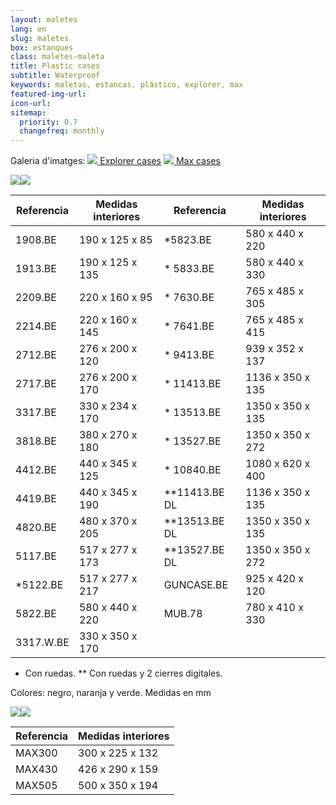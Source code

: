 ```yaml
---
layout: maletes
lang: en
slug: maletes
box: estanques
class: maletes-maleta
title: Plastic cases
subtitle: Waterproof
keywords: maletas, estancas, plástico, explorer, max
featured-img-url:
icon-url: 
sitemap:
  priority: 0.7
  changefreq: monthly
--- 
```


<p> Galeria d'imatges: 
  <a href="#estanques-explorer" class="btn btn-primary"><img src="{{ site.base_url }}/assets/img/01-thumbnail-box-fort-maletes-plastic-estanques-icon-explorer-cases.jpg"> Explorer cases</a>
  <a href="#estanques-max" class="btn btn-primary"><img src="{{ site.base_url }}/assets/img/01-thumbnail-box-fort-maletes-plastic-estanques-icon-max-cases.jpg"> Max cases</a>
</p>

<p class="text-center"><img src="{{ site.base_url }}/assets/img/01-thumbnail-box-fort-maletes-plastic-estanques-logo-explorer-cases.jpg"><img src="{{ site.base_url }}/assets/img/01-thumbnail-box-fort-maletes-plastic-estanques-explorer-cases-4820.jpg"></p>

Referencia|Medidas interiores|Referencia|Medidas interiores
--- | --- | --- | ---
1908.BE|190 x 125 x 85|*5823.BE|580 x 440 x 220
1913.BE|190 x 125 x 135|* 5833.BE|580 x 440 x 330
2209.BE|220 x 160 x 95|* 7630.BE|765 x 485 x 305
2214.BE|220 x 160 x 145|* 7641.BE|765 x 485 x 415
2712.BE|276 x 200 x 120|* 9413.BE|939 x 352 x 137
2717.BE|276 x 200 x 170|* 11413.BE|1136 x 350 x 135
3317.BE|330 x 234 x 170|* 13513.BE|1350 x 350 x 135
3818.BE|380 x 270 x 180|* 13527.BE|1350 x 350 x 272
4412.BE|440 x 345 x 125|* 10840.BE|1080 x 620 x 400
4419.BE|440 x 345 x 190|**11413.BE DL|1136 x 350 x 135
4820.BE|480 x 370 x 205|**13513.BE DL|1350 x 350 x 135
5117.BE|517 x 277 x 173|**13527.BE DL|1350 x 350 x 272
*5122.BE|517 x 277 x 217|GUNCASE.BE|925 x 420 x 120
5822.BE|580 x 440 x 220|MUB.78|780 x 410 x 330
3317.W.BE|330 x 350 x 170

* Con ruedas. ** Con ruedas y 2 cierres digitales.

Colores: negro, naranja y verde. Medidas en mm

<p class="text-center"><img src="{{ site.base_url }}/assets/img/01-thumbnail-box-fort-maletes-plastic-estanques-logo-max-cases.jpg"><img src="{{ site.base_url }}/assets/img/01-thumbnail-box-fort-maletes-plastic-estanques-max-cases.jpg"></p>

Referencia|Medidas interiores
--- | ---
MAX300|300 x 225 x 132
MAX430|426 x 290 x 159
MAX505|500 x 350 x 194